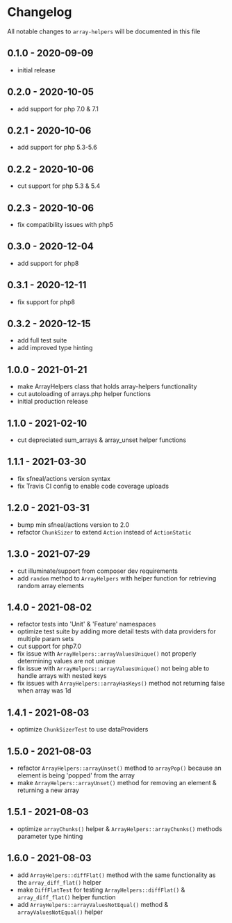 # Changelog

All notable changes to `array-helpers` will be documented in this file

## 0.1.0 - 2020-09-09
- initial release


## 0.2.0 - 2020-10-05
- add support for php 7.0 & 7.1


## 0.2.1 - 2020-10-06
- add support for php 5.3-5.6


## 0.2.2 - 2020-10-06
- cut support for php 5.3 & 5.4


## 0.2.3 - 2020-10-06
- fix compatibility issues with php5


## 0.3.0 - 2020-12-04
- add support for php8


## 0.3.1 - 2020-12-11
- fix support for php8


## 0.3.2 - 2020-12-15
- add full test suite
- add improved type hinting


## 1.0.0 - 2021-01-21
- make ArrayHelpers class that holds array-helpers functionality
- cut autoloading of arrays.php helper functions
- initial production release


## 1.1.0 - 2021-02-10
- cut depreciated sum_arrays & array_unset helper functions


## 1.1.1 - 2021-03-30
- fix sfneal/actions version syntax
- fix Travis CI config to enable code coverage uploads


## 1.2.0 - 2021-03-31
- bump min sfneal/actions version to 2.0
- refactor `ChunkSizer` to extend `Action` instead of `ActionStatic`


## 1.3.0 - 2021-07-29
- cut illuminate/support from composer dev requirements
- add `random` method to `ArrayHelpers` with helper function for retrieving random array elements


## 1.4.0 - 2021-08-02
- refactor tests into 'Unit' & 'Feature' namespaces
- optimize test suite by adding more detail tests with data providers for multiple param sets
- cut support for php7.0
- fix issue with `ArrayHelpers::arrayValuesUnique()` not properly determining values are not unique
- fix issue with `ArrayHelpers::arrayValuesUnique()` not being able to handle arrays with nested keys
- fix issues with `ArrayHelpers::arrayHasKeys()` method not returning false when array was 1d


## 1.4.1 - 2021-08-03
- optimize `ChunkSizerTest` to use dataProviders


## 1.5.0 - 2021-08-03
- refactor `ArrayHelpers::arrayUnset()` method to `arrayPop()` because an element is being 'popped' from the array
- make `ArrayHelpers::arrayUnset()` method for removing an element & returning a new array


## 1.5.1 - 2021-08-03
- optimize `arrayChunks()` helper & `ArrayHelpers::arrayChunks()` methods parameter type hinting

 
## 1.6.0 - 2021-08-03
- add `ArrayHelpers::diffFlat()` method with the same functionality as the `array_diff_flat()` helper
- make `DiffFlatTest` for testing `ArrayHelpers::diffFlat()` & `array_diff_flat()` helper function
- add `ArrayHelpers::arrayValuesNotEqual()` method & `arrayValuesNotEqual()` helper
